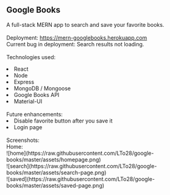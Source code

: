 ## Google Books
A full-stack MERN app to search and save your favorite books.
<br>
<br>
Deployment: https://mern-googlebooks.herokuapp.com
<br>
Current bug in deployment: Search results not loading.
<br>
<br>
Technologies used:
<li>React
<li>Node
<li>Express
<li>MongoDB / Mongoose
<li>Google Books API
<li>Material-UI
<br>
<br>
Future enhancements:
<li>Disable favorite button after you save it
<li>Login page
<br>
<br>
Screenshots:
<br>
Home:
<br>
![home](https://raw.githubusercontent.com/LTo28/google-books/master/assets/homepage.png)
<br>
![search](https://raw.githubusercontent.com/LTo28/google-books/master/assets/search-page.png)
<br>
![saved](https://raw.githubusercontent.com/LTo28/google-books/master/assets/saved-page.png)